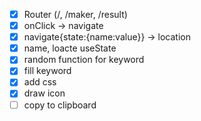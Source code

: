 * [x] Router (/, /maker, /result)
* [x] onClick -> navigate
* [x] navigate{state:{name:value}} -> location
* [x] name, loacte useState
* [x] random function for keyword
* [x] fill keyword 
* [x] add css
* [x] draw icon
* [ ] copy to clipboard
